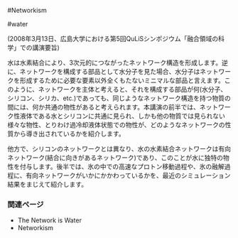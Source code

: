 #Networkism

#water

(2008年3月13日、広島大学における第5回QuLiSシンポジウム「融合領域の科学」での講演要旨)



水は水素結合により、3次元的につながったネットワーク構造を形成します。逆に、ネットワークを構成する部品として水分子を見た場合、水分子はネットワークを形成するために必要な要素以外全くもたないミニマルな部品と言えます。このように、ネットワークを主体と考えると、それを構成する部品が何(水分子、シリコン、シリカ、etc.)であっても、同じようなネットワーク構造を持つ物質の間には、何か共通の物性があると考えられます。本講演の前半では、ネットワーク性液体である水とシリコンに共通に見られ、しかも他の物質では見られない様々な物性、とりわけ過冷却液体状態での物性が、どのようなネットワークの性質から導き出されているかを紹介します。

他方で、シリコンのネットワークとは異なり、水の水素結合ネットワークは有向ネットワーク(結合に向きがあるネットワーク)であり、このことが水に独特の物性を付与します。後半では、氷の中での高速なプロトン移動過程や、氷の融解過程に、有向ネットワークがいかにかかわっているかを、最近のシミュレーション結果をまじえて紹介します。


### 関連ページ

* The Network is Water
* Networkism


